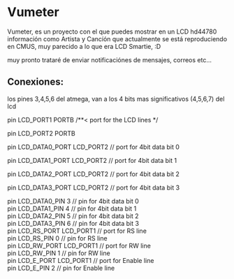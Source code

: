 # Vumeter

Vumeter, es un proyecto con el que puedes mostrar en un LCD hd44780 información como Artista y Cancíón que actualmente se está reproduciendo en CMUS, muy parecido a lo que era LCD Smartie, :D

muy pronto trataré de enviar notificaciónes de mensajes, correos etc...

## Conexiones: 

los pines 3,4,5,6 del atmega, van a los 4 bits mas significativos (4,5,6,7) del lcd 

pin LCD_PORT1         PORTB        /**< port for the LCD lines   */

pin LCD_PORT2         PORTB


pin LCD_DATA0_PORT   LCD_PORT2     // port for 4bit data bit 0 

pin LCD_DATA1_PORT   LCD_PORT2     // port for 4bit data bit 1

pin LCD_DATA2_PORT   LCD_PORT2     // port for 4bit data bit 2

pin LCD_DATA3_PORT   LCD_PORT2     // port for 4bit data bit 3

pin LCD_DATA0_PIN    3            // pin for 4bit data bit 0  
pin LCD_DATA1_PIN    4            // pin for 4bit data bit 1  
pin LCD_DATA2_PIN    5            // pin for 4bit data bit 2  
pin LCD_DATA3_PIN    6            // pin for 4bit data bit 3  
pin LCD_RS_PORT      LCD_PORT1    // port for RS line        
pin LCD_RS_PIN       0            // pin  for RS line         
pin LCD_RW_PORT      LCD_PORT1    // port for RW line        
pin LCD_RW_PIN       1            // pin  for RW line         
pin LCD_E_PORT       LCD_PORT1    // port for Enable line    
pin LCD_E_PIN        2            // pin  for Enable line
